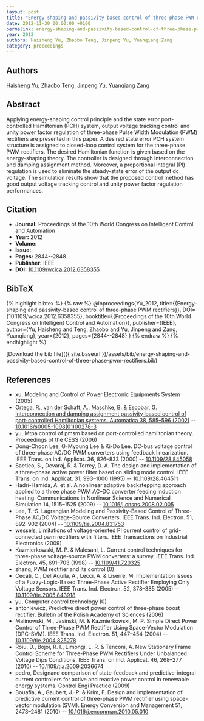 ```yaml
---
layout: post
title: "Energy-shaping and passivity-based control of three-phase PWM rectifiers"
date: 2012-11-30 00:00:00 +0100
permalink: energy-shaping-and-passivity-based-control-of-three-phase-pwm-rectifiers
year: 2012
authors: Haisheng Yu, Zhaobo Teng, Jinpeng Yu, Yuanqiang Zang
category: proceedings
---
```

 
## Authors
[Haisheng Yu](authors/haisheng-yu), [Zhaobo Teng](authors/zhaobo-teng), [Jinpeng Yu](authors/jinpeng-yu), [Yuanqiang Zang](authors/yuanqiang-zang)
 
## Abstract
Applying energy-shaping control principle and the state error port-controlled Hamiltonian (PCH) system, output voltage tracking control and unity power factor regulation of three-phase Pulse Width Modulation (PWM) rectifiers are presented in this paper. A desired state error PCH system structure is assigned to closed-loop control system for the three-phase PWM rectifiers. The desired Hamiltonian function is given based on the energy-shaping theory. The controller is designed through interconnection and damping assignment method. Moreover, a proportional integral (PI) regulation is used to eliminate the steady-state error of the output dc voltage. The simulation results show that the proposed control method has good output voltage tracking control and unity power factor regulation performances.
 
## Citation
- **Journal:** Proceedings of the 10th World Congress on Intelligent Control and Automation
- **Year:** 2012
- **Volume:** 
- **Issue:** 
- **Pages:** 2844--2848
- **Publisher:** IEEE
- **DOI:** [10.1109/wcica.2012.6358355](https://doi.org/10.1109/wcica.2012.6358355)
 
## BibTeX
{% highlight bibtex %}
{% raw %}
@inproceedings{Yu_2012,
  title={{Energy-shaping and passivity-based control of three-phase PWM rectifiers}},
  DOI={10.1109/wcica.2012.6358355},
  booktitle={{Proceedings of the 10th World Congress on Intelligent Control and Automation}},
  publisher={IEEE},
  author={Yu, Haisheng and Teng, Zhaobo and Yu, Jinpeng and Zang, Yuanqiang},
  year={2012},
  pages={2844--2848}
}
{% endraw %}
{% endhighlight %}
 
[Download the bib file]({{ site.baseurl }}/assets/bib/energy-shaping-and-passivity-based-control-of-three-phase-pwm-rectifiers.bib)
 
## References
- xu, Modeling and Control of Power Electronic Equipments System (2005)
- [Ortega, R., van der Schaft, A., Maschke, B. & Escobar, G. Interconnection and damping assignment passivity-based control of port-controlled Hamiltonian systems. Automatica 38, 585–596 (2002)](interconnection-and-damping-assignment-passivity-based-control-of-port-controlled-hamiltonian-systems) -- [10.1016/s0005-1098(01)00278-3](https://doi.org/10.1016/s0005-1098(01)00278-3)
- yu, Mtpa control of pmsm based on port-controlled hamiltonian theory. Proceedings of the CESS (2006)
- Dong-Choon Lee, G-Myoung Lee & Ki-Do Lee. DC-bus voltage control of three-phase AC/DC PWM converters using feedback linearization. IEEE Trans. on Ind. Applicat. 36, 826–833 (2000) -- [10.1109/28.845058](https://doi.org/10.1109/28.845058)
- Saetieo, S., Devaraj, R. & Torrey, D. A. The design and implementation of a three-phase active power filter based on sliding mode control. IEEE Trans. on Ind. Applicat. 31, 993–1000 (1995) -- [10.1109/28.464511](https://doi.org/10.1109/28.464511)
- Hadri-Hamida, A. et al. A nonlinear adaptive backstepping approach applied to a three phase PWM AC–DC converter feeding induction heating. Communications in Nonlinear Science and Numerical Simulation 14, 1515–1525 (2009) -- [10.1016/j.cnsns.2008.02.005](https://doi.org/10.1016/j.cnsns.2008.02.005)
- Lee, T.-S. Lagrangian Modeling and Passivity-Based Control of Three-Phase AC/DC Voltage-Source Converters. IEEE Trans. Ind. Electron. 51, 892–902 (2004) -- [10.1109/tie.2004.831753](https://doi.org/10.1109/tie.2004.831753)
- wessels, Limitations of voltage-oriented PI current control of grid-connected pwm rectifiers with filters. IEEE Transactions on Industrial Electronics (2009)
- Kazmierkowski, M. P. & Malesani, L. Current control techniques for three-phase voltage-source PWM converters: a survey. IEEE Trans. Ind. Electron. 45, 691–703 (1998) -- [10.1109/41.720325](https://doi.org/10.1109/41.720325)
- zhang, PWM rectifier and its control (0)
- Cecati, C., Dell’Aquila, A., Lecci, A. & Liserre, M. Implementation Issues of a Fuzzy-Logic-Based Three-Phase Active Rectifier Employing Only Voltage Sensors. IEEE Trans. Ind. Electron. 52, 378–385 (2005) -- [10.1109/tie.2005.843918](https://doi.org/10.1109/tie.2005.843918)
- yu, Computer control technology (0)
- antoniewicz, Predictive direct power control of three-phase boost rectifier. Bulletin of the Polish Academy of Sciences (2006)
- Malinowski, M., Jasinski, M. & Kazmierkowski, M. P. Simple Direct Power Control of Three-Phase PWM Rectifier Using Space-Vector Modulation (DPC-SVM). IEEE Trans. Ind. Electron. 51, 447–454 (2004) -- [10.1109/tie.2004.825278](https://doi.org/10.1109/tie.2004.825278)
- Roiu, D., Bojoi, R. I., Limongi, L. R. & Tenconi, A. New Stationary Frame Control Scheme for Three-Phase PWM Rectifiers Under Unbalanced Voltage Dips Conditions. IEEE Trans. on Ind. Applicat. 46, 268–277 (2010) -- [10.1109/tia.2009.2036674](https://doi.org/10.1109/tia.2009.2036674)
- pedro, Designand comparison of state-feedback and predictive-integral current controllers for active and reactive power control in renewable energy systems. Control Engi Practice (2009)
- Bouafia, A., Gaubert, J.-P. & Krim, F. Design and implementation of predictive current control of three-phase PWM rectifier using space-vector modulation (SVM). Energy Conversion and Management 51, 2473–2481 (2010) -- [10.1016/j.enconman.2010.05.010](https://doi.org/10.1016/j.enconman.2010.05.010)

